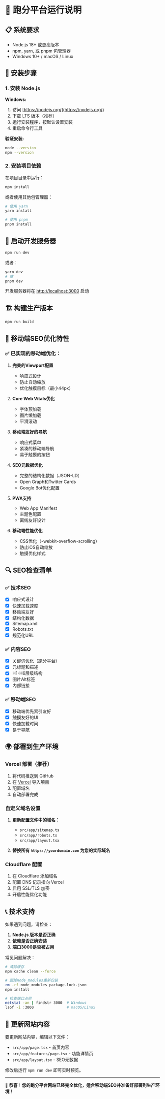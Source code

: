 # 🚀 跑分平台运行说明

## 📋 系统要求

- Node.js 18+ 或更高版本
- npm, yarn, 或 pnpm 包管理器
- Windows 10+ / macOS / Linux

## 🔧 安装步骤

### 1. 安装 Node.js

**Windows:**
1. 访问 [https://nodejs.org/](https://nodejs.org/)
2. 下载 LTS 版本（推荐）
3. 运行安装程序，按默认设置安装
4. 重启命令行工具

**验证安装:**
```bash
node --version
npm --version
```

### 2. 安装项目依赖

在项目目录中运行：
```bash
npm install
```

或者使用其他包管理器：
```bash
# 使用 yarn
yarn install

# 使用 pnpm
pnpm install
```

## 🚀 启动开发服务器

```bash
npm run dev
```

或者：
```bash
yarn dev
# 或
pnpm dev
```

开发服务器将在 [http://localhost:3000](http://localhost:3000) 启动

## 🏗️ 构建生产版本

```bash
npm run build
```

## 📱 移动端SEO优化特性

### ✅ 已实现的移动端优化：

1. **完美的Viewport配置**
   - 响应式设计
   - 防止自动缩放
   - 优化触摸目标（最小44px）

2. **Core Web Vitals优化**
   - 字体预加载
   - 图片懒加载
   - 平滑滚动

3. **移动端友好的导航**
   - 响应式菜单
   - 紧凑的移动端导航
   - 易于触摸的按钮

4. **SEO元数据优化**
   - 完整的结构化数据（JSON-LD）
   - Open Graph和Twitter Cards
   - Google Bot优化配置

5. **PWA支持**
   - Web App Manifest
   - 主题色配置
   - 离线友好设计

6. **移动端性能优化**
   - CSS优化（-webkit-overflow-scrolling）
   - 防止iOS自动缩放
   - 触摸优化样式

## 🔍 SEO检查清单

### ✅ 技术SEO
- [x] 响应式设计
- [x] 快速加载速度
- [x] 移动端友好
- [x] 结构化数据
- [x] Sitemap.xml
- [x] Robots.txt
- [x] 规范化URL

### ✅ 内容SEO
- [x] 关键词优化（跑分平台）
- [x] 元标题和描述
- [x] H1-H6层级结构
- [x] 图片Alt标签
- [x] 内部链接

### ✅ 移动端SEO
- [x] 移动端优先索引友好
- [x] 触摸友好的UI
- [x] 快速加载时间
- [x] 易于导航

## 🌍 部署到生产环境

### Vercel 部署（推荐）

1. 将代码推送到 GitHub
2. 在 [Vercel](https://vercel.com) 导入项目
3. 配置域名
4. 自动部署完成

### 自定义域名设置

1. **更新配置文件中的域名：**
   - `src/app/sitemap.ts`
   - `src/app/robots.ts`
   - `src/app/layout.tsx`

2. **替换所有 `https://yourdomain.com` 为您的实际域名**

### Cloudflare 配置

1. 在 Cloudflare 添加域名
2. 配置 DNS 记录指向 Vercel
3. 启用 SSL/TLS 加密
4. 开启性能优化功能

## 📞 技术支持

如果遇到问题，请检查：

1. **Node.js 版本是否正确**
2. **依赖是否正确安装**
3. **端口3000是否被占用**

常见问题解决：
```bash
# 清除缓存
npm cache clean --force

# 删除node_modules重新安装
rm -rf node_modules package-lock.json
npm install

# 检查端口占用
netstat -an | findstr 3000  # Windows
lsof -i :3000               # macOS/Linux
```

## 🔄 更新网站内容

要更新网站内容，编辑以下文件：
- `src/app/page.tsx` - 首页内容
- `src/app/features/page.tsx` - 功能详情页
- `src/app/layout.tsx` - SEO元数据

修改后运行 `npm run dev` 即可实时预览。

---

**🎉 恭喜！您的跑分平台网站已经完全优化，适合移动端SEO并准备好部署到生产环境！** 